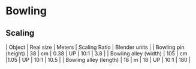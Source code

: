 # Bowling

## Scaling

| Object | Real size | Meters | Scaling	Ratio | Blender units |
| Bowling pin (height) | 38 | cm | 0.38 | UP | 10:1 | 3.8 |
| Bowling alley (width) | 105 | cm |1.05 | UP | 10:1 | 10.5 |
| Bowling alley (length) | 18 | m | 18 | UP | 10:1 | 180 |

